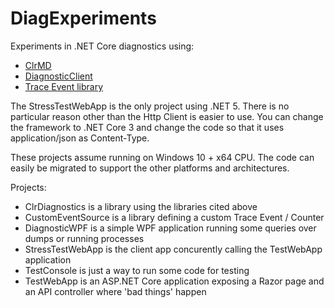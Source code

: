 # DiagExperiments
Experiments in .NET Core diagnostics using:
- [ClrMD](https://github.com/microsoft/clrmd) 
- [DiagnosticClient](https://github.com/dotnet/diagnostics/tree/master/src/Microsoft.Diagnostics.NETCore.Client)
- [Trace Event library](https://github.com/microsoft/perfview/blob/master/documentation/TraceEvent/TraceEventLibrary.md)

The StressTestWebApp is the only project using .NET 5.
There is no particular reason other than the Http Client is easier to use.
You can change the framework to .NET Core 3 and change the code so that it uses application/json as Content-Type.

These projects assume running on Windows 10 + x64 CPU. The code can easily be migrated to support the other platforms and architectures.

Projects:
- ClrDiagnostics is a library using the libraries cited above
- CustomEventSource is a library defining a custom Trace Event / Counter
- DiagnosticWPF is a simple WPF application running some queries over dumps or running processes
- StressTestWebApp is the client app concurently calling the TestWebApp application
- TestConsole is just a way to run some code for testing
- TestWebApp is an ASP.NET Core application exposing a Razor page and an API controller where 'bad things' happen

